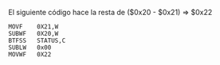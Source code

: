 El siguiente código hace la resta de ($0x20 - $0x21) => $0x22
```
MOVF 	0X21,W
SUBWF	0X20,W
BTFSS 	STATUS,C
SUBLW	0x00
MOVWF 	0X22
```